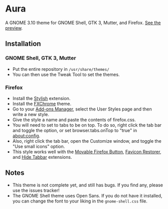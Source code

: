 # Aura
A GNOME 3.10 theme for GNOME Shell, GTK 3, Mutter, and Firefox. [See the preview](http://hdni.github.io/rice/assets/phosphene_preview.png).

## Installation
### GNOME Shell, GTK 3, Mutter
* Put the entire repository in `/usr/share/themes/`
* You can then use the Tweak Tool to set the themes.

### Firefox
* Install the [Stylish](https://addons.mozilla.org/en-US/firefox/addon/stylish/) extension.
* Install the [FXChrome](https://addons.mozilla.org/en-US/firefox/addon/fxchrome/) theme.
* Go to your [Add-ons Manager](about:addons), select the User Styles page and then write a new style.
* Give the style a name and paste the contents of firefox.css.
* You will need to set to tabs to be on top. To do so, right click the tab bar and toggle the option, or set browser.tabs.onTop to "true" in [about:config](about:config).
* Also, right click the tab bar, open the Customize window, and toggle the "Use small icons" option.
* This style works well with the [Movable Firefox Button](https://addons.mozilla.org/en-us/firefox/addon/movable-firefox-button/), [Favicon Restorer](https://addons.mozilla.org/en-us/firefox/addon/favicon-restorer/?src=search), and [Hide Tabbar](https://addons.mozilla.org/en-us/firefox/addon/hide-tabbar/?src=ss) extensions.


## Notes
* This theme is not complete yet, and still has bugs. If you find any, please use the issues tracker!
* The GNOME Shell theme uses Open Sans. If you do not have it installed, you can change the font to your liking in the `gnome-shell.css` file.
